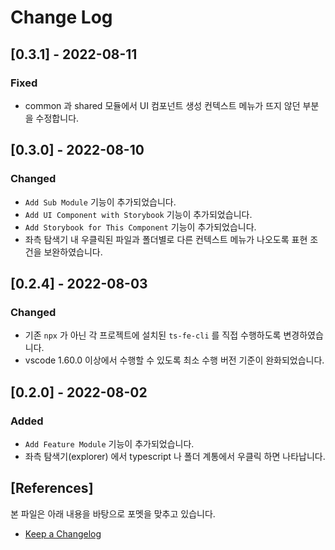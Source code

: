 # Change Log

## [0.3.1] - 2022-08-11
### Fixed

- common 과 shared 모듈에서 UI 컴포넌트 생성 컨텍스트 메뉴가 뜨지 않던 부분을 수정합니다.

## [0.3.0] - 2022-08-10
### Changed

- `Add Sub Module` 기능이 추가되었습니다.
- `Add UI Component with Storybook` 기능이 추가되었습니다.
- `Add Storybook for This Component` 기능이 추가되었습니다.
- 좌측 탐색기 내 우클릭된 파일과 폴더별로 다른 컨텍스트 메뉴가 나오도록 표현 조건을 보완하였습니다.

## [0.2.4] - 2022-08-03
### Changed

- 기존 `npx` 가 아닌 각 프로젝트에 설치된 `ts-fe-cli` 를 직접 수행하도록 변경하였습니다.
- vscode 1.60.0 이상에서 수행할 수 있도록 최소 수행 버전 기준이 완화되었습니다.

## [0.2.0] - 2022-08-02
### Added

- `Add Feature Module` 기능이 추가되었습니다.
- 좌측 탐색기(explorer) 에서 typescript 나 폴더 계통에서 우클릭 하면 나타납니다.

## [References]

본 파일은 아래 내용을 바탕으로 포멧을 맞추고 있습니다.

- [Keep a Changelog](http://keepachangelog.com/)